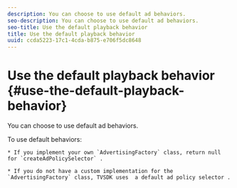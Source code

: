 ```yaml
---
description: You can choose to use default ad behaviors.
seo-description: You can choose to use default ad behaviors.
seo-title: Use the default playback behavior
title: Use the default playback behavior
uuid: ccda5223-17c1-4cda-b875-e706f5dc8648
---
```


# Use the default playback behavior {#use-the-default-playback-behavior}

You can choose to use default ad behaviors.

   To use default behaviors:

    * If you implement your own `AdvertisingFactory` class, return null for `createAdPolicySelector` . 
    
    * If you do not have a custom implementation for the `AdvertisingFactory` class, TVSDK uses  a default ad policy selector .